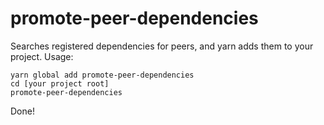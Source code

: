 # promote-peer-dependencies
Searches registered dependencies for peers, and yarn adds them to your project. 
Usage:
```
yarn global add promote-peer-dependencies
cd [your project root]
promote-peer-dependencies
```
Done! 
